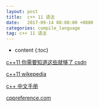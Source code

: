 ```yaml
---
layout: post
title:  c++ 11 语法
date:   2017-09-14 08:08:00 +0800
categories: compile_language
tag: c++ 11 语法
---
```


* content
{:toc}

[c++11 你需要知道这些就够了 csdn](http://blog.csdn.net/tangliguantou/article/details/50549751)

[c++11 wikepedia](https://en.wikipedia.org/wiki/C++11)

[c++ 中文手册](http://shouce.jb51.net/c++/)

[cppreference.com](http://en.cppreference.com/w/cpp/container/forward_list)

